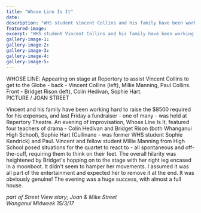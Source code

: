 ```yaml
---
title: "Whose Line Is It"
date: 
description: "WHS student Vincent Collins and his family have been working hard to raise the $8500 required for his expenses, and last Friday a fundraiser - one of many - was held at Repertory Theatre..."
featured-image: 
excerpt: "WHS student Vincent Collins and his family have been working hard to raise the $8500 required for his expenses, and last Friday a fundraiser - one of many - was held at Repertory Theatre."
gallery-image-1: 
gallery-image-2: 
gallery-image-3: 
gallery-image-4: 
gallery-image-5: 
---
```


<p><span><span>WHOSE LINE: Appearing on stage at Repertory to assist Vincent Collins to get to the Globe - back - Vincent Collins (left), Millie Manning, Paul Collins. Front - Bridget Rison (left), Colin Hedivan, Sophie Hart. <br />PICTURE / JOAN STREET</span></span></p>
<p><span>Vincent and his family have been working hard to raise the $8500 required for his expenses, and last Friday a fundraiser - one of many - was held at Repertory Theatre. An evening of improvisation, Whose Line Is It, featured four teachers of drama - Colin Hedivan and Bridget Rison (both Whanganui High School), Sophie Hart (Cullinane - was former WHS student Sophie Kendrick) and Paul. Vincent and fellow student Millie Manning from High School posed situations for the quartet to react to - all spontaneous and off-the-cuff, requiring them to think on their feet. The overall hilarity was heightened by Bridget's hopping on to the stage with her right leg encased in a moonboot. It didn't seem to hamper her movements. I assumed it was all part of the entertainment and expected her to remove it at the end. It was obviously genuine! The evening was a huge success, with almost a full house.</span></p>
<p><em>part of Street View story; Joan &amp; Mike Street<br />Wanganui Midweek 15/3/17&nbsp;</em></p>

